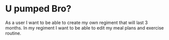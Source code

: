 <h1>U pumped Bro?</h1>



<p>As a user I want to be able to create my own regiment that will last 3 months. In my regiment I want to be able to edit my meal plans and exercise routine.</p>

